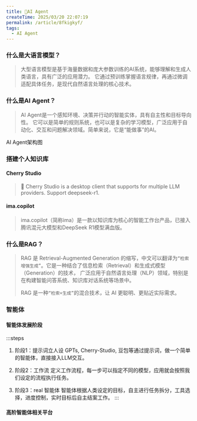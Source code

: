 ```yaml
---
title: 🍒AI Agent
createTime: 2025/03/20 22:07:19
permalink: /article/8fkigkyf/
tags:
  - AI Agent
---
```

### 什么是大语言模型？
> 大型语言模型是基于海量数据和庞大参数训练的AI系统，能够理解和生成人类语言，具有广泛的应用潜力。
> 它通过预训练掌握语言规律，再通过微调适配具体任务，是现代自然语言处理的核心技术。

### 什么是AI Agent？
> AI Agent是一个感知环境、决策并行动的智能实体，具有自主性和目标导向性。
> 它可以是简单的规则系统，也可以是复杂的学习模型，广泛应用于自动化、交互和问题解决领域。简单来说，它是“能做事”的AI。

AI Agent架构图
<ImageCard image="https://cdn.jsdelivr.net/gh/paiad/picture-bed@main/img/AI%20Agent%E6%9E%B6%E6%9E%84%E5%9B%BE.png"/>

### 搭建个人知识库
> <CardGrid>
>     <LinkCard icon="https://cherry-ai.com/assets/cherry_logo-DWMVjalI.png" size="5em" title="Cherry Studio" href="https://cherry-ai.com"/>
>     <LinkCard icon="https://qbnovel.qq.com/static/353eac8f6c283745f02dddb66e7c6ec4f1c3252f8e6146d4ccd07ffaf70cfddc" size="5em" title="ima.copilot" href="https://ima.qq.com/"/>
> </CardGrid>

#### Cherry Studio
> 🍒 Cherry Studio is a desktop client that supports for multiple LLM providers. Support deepseek-r1.

#### ima.copilot
> ima.copilot（简称ima）是一款以知识库为核心的智能工作台产品，已接入腾讯混元大模型和DeepSeek R1模型满血版。

### 什么是RAG？
>RAG 是 Retrieval-Augmented Generation 的缩写，中文可以翻译为`“检索增强生成”`。它是一种结合了信息检索（Retrieval）和生成式模型（Generation）的技术，
> 广泛应用于自然语言处理（NLP）领域，特别是在构建智能问答系统、知识库对话系统等场景中。
>
>RAG 是一种`“检索+生成”`的混合技术，让 AI 更聪明、更贴近实际需求。

### 智能体
#### 智能体发展阶段
:::steps
1. 阶段1：提示词立人设
GPTs, Cherry-Studio, 豆包等通过提示词，做一个简单的智能体，直接接入LLM交互。

2. 阶段2：工作流
定义工作流程，每一步可以指定不同的模型，应用就会按照我们设定的流程执行任务。


3. 阶段3：real 智能体
智能体根据人类设定的目标，自主进行任务拆分，工具选择，进度控制，实时目标后自主结案工作。
:::

#### 高阶智能体相关平台
> <CardGrid>
>     <LinkCard icon="https://cdn.jsdelivr.net/gh/paiad/picture-bed@main/icon/coze.png" size="5em" title="Coze" href="https://www.coze.com"/>
>     <LinkCard icon="https://cdn.jsdelivr.net/gh/paiad/picture-bed@main/icon/dify-color.png" size="5em" title="Dify" href="https://ima.qq.com/"/>
> </CardGrid>